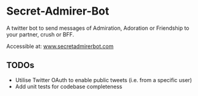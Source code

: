 # Secret-Admirer-Bot
A twitter bot to send messages of Admiration, Adoration or Friendship to your partner, crush or BFF.

Accessible at: www.secretadmirerbot.com

## TODOs
- Utilise Twitter OAuth to enable public tweets (i.e. from a specific user)
- Add unit tests for codebase completeness
